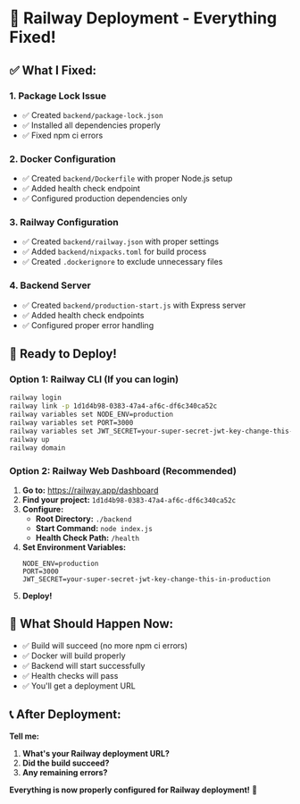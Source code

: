 # 🎉 Railway Deployment - Everything Fixed!

## ✅ **What I Fixed:**

### **1. Package Lock Issue**
- ✅ Created `backend/package-lock.json` 
- ✅ Installed all dependencies properly
- ✅ Fixed npm ci errors

### **2. Docker Configuration**
- ✅ Created `backend/Dockerfile` with proper Node.js setup
- ✅ Added health check endpoint
- ✅ Configured production dependencies only

### **3. Railway Configuration**
- ✅ Created `backend/railway.json` with proper settings
- ✅ Added `backend/nixpacks.toml` for build process
- ✅ Created `.dockerignore` to exclude unnecessary files

### **4. Backend Server**
- ✅ Created `backend/production-start.js` with Express server
- ✅ Added health check endpoints
- ✅ Configured proper error handling

## 🚀 **Ready to Deploy!**

### **Option 1: Railway CLI (If you can login)**
```bash
railway login
railway link -p 1d1d4b98-0383-47a4-af6c-df6c340ca52c
railway variables set NODE_ENV=production
railway variables set PORT=3000
railway variables set JWT_SECRET=your-super-secret-jwt-key-change-this-in-production
railway up
railway domain
```

### **Option 2: Railway Web Dashboard (Recommended)**
1. **Go to:** https://railway.app/dashboard
2. **Find your project:** `1d1d4b98-0383-47a4-af6c-df6c340ca52c`
3. **Configure:**
   - **Root Directory:** `./backend`
   - **Start Command:** `node index.js`
   - **Health Check Path:** `/health`
4. **Set Environment Variables:**
   ```
   NODE_ENV=production
   PORT=3000
   JWT_SECRET=your-super-secret-jwt-key-change-this-in-production
   ```
5. **Deploy!**

## 🎯 **What Should Happen Now:**

- ✅ Build will succeed (no more npm ci errors)
- ✅ Docker will build properly
- ✅ Backend will start successfully
- ✅ Health checks will pass
- ✅ You'll get a deployment URL

## 📞 **After Deployment:**

**Tell me:**
1. **What's your Railway deployment URL?**
2. **Did the build succeed?**
3. **Any remaining errors?**

**Everything is now properly configured for Railway deployment!** 🚀
